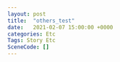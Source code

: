 ```yaml
---
layout: post
title:  "others_test"
date:   2021-02-07 15:00:00 +0000
categories: Etc
Tags: Story Etc
SceneCode: []
---
```

